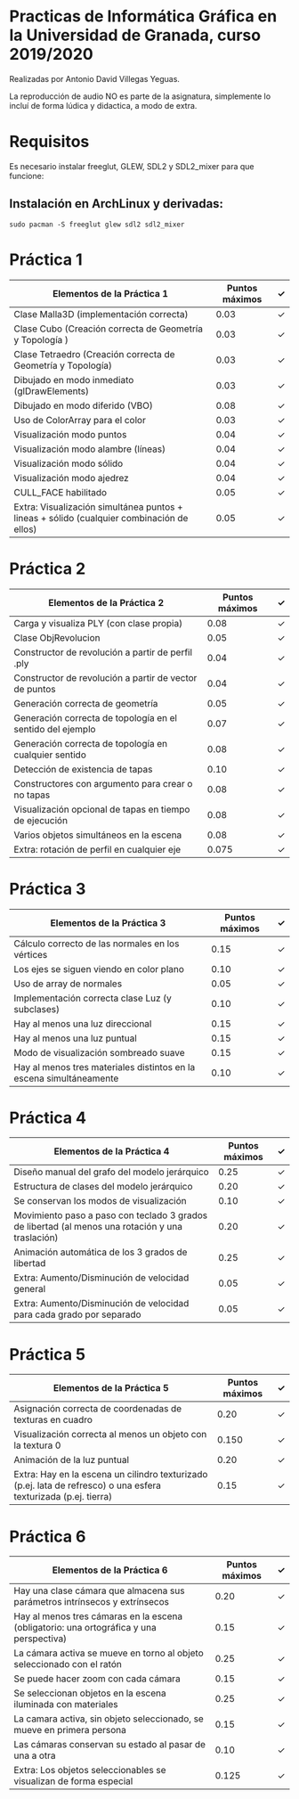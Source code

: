 # Practicas de Informática Gráfica en la Universidad de Granada, curso 2019/2020

Realizadas por Antonio David Villegas Yeguas.

La reproducción de audio NO es parte de la asignatura, simplemente lo incluí de forma lúdica y didactica, a modo de extra.

# Requisitos

Es necesario instalar freeglut, GLEW, SDL2 y SDL2_mixer para que funcione:

## Instalación en ArchLinux y derivadas:

`sudo pacman -S freeglut glew sdl2 sdl2_mixer`

# Práctica 1

|Elementos de la Práctica 1|Puntos máximos|✓|
|-|-|-|
|Clase Malla3D (implementación correcta)|0.03|✓|
|Clase Cubo (Creación correcta de Geometría y Topología )|0.03|✓|
|Clase Tetraedro (Creación correcta de Geometría y Topología)|0.03|✓|
|Dibujado en modo inmediato (glDrawElements)|0.03|✓|
|Dibujado en modo diferido (VBO)|0.08|✓|
|Uso de ColorArray para el color|0.03|✓|
|Visualización modo puntos|0.04|✓|
|Visualización modo alambre (líneas)|0.04|✓|
|Visualización modo sólido|0.04|✓|
|Visualización modo ajedrez|0.04|✓|
|CULL_FACE habilitado|0.05|✓|
|Extra: Visualización simultánea puntos + lineas + sólido (cualquier combinación de ellos)|0.05|✓|

# Práctica 2
|Elementos de la Práctica 2|Puntos máximos|✓|
|-|-|-|
|Carga y visualiza PLY (con clase propia)|0.08|✓|
|Clase ObjRevolucion|0.05|✓|
|Constructor de revolución a partir de perfil .ply|0.04|✓|
|Constructor de revolución a partir de vector de puntos|0.04|✓|
|Generación correcta de geometría|0.05|✓|
|Generación correcta de topología en el sentido del ejemplo|0.07|✓|
|Generación correcta de topología en cualquier sentido|0.08|✓|
|Detección de existencia de tapas|0.10|✓|
|Constructores con argumento para crear o no tapas|0.08|✓|
|Visualización opcional de tapas en tiempo de ejecución|0.08|✓|
|Varios objetos simultáneos en la escena|0.08|✓|
|Extra: rotación de perfil en cualquier eje|0.075|✓|

# Práctica 3
|Elementos de la Práctica 3|Puntos máximos|✓|
|-|-|-|
|Cálculo correcto de las normales en los vértices|0.15|✓|
|Los ejes se siguen viendo en color plano|0.10|✓|
|Uso de array de normales|0.05|✓|
|Implementación correcta clase Luz (y subclases)|0.10|✓|
|Hay al menos una luz direccional|0.15|✓|
|Hay al menos una luz puntual|0.15|✓|
|Modo de visualización sombreado suave|0.15|✓|
|Hay al menos tres materiales distintos en la escena simultáneamente|0.10|✓|

# Práctica 4
|Elementos de la Práctica 4|Puntos máximos|✓|
|-|-|-|
|Diseño manual del grafo del modelo jerárquico|0.25|✓|
|Estructura de clases del modelo jerárquico|0.20|✓|
|Se conservan los modos de visualización|0.10|✓|
|Movimiento paso a paso con teclado 3 grados de libertad (al menos una rotación y una traslación)|0.20|✓|
|Animación automática de los 3 grados de libertad|0.25|✓|
|Extra: Aumento/Disminución de velocidad general|0.05|✓|
|Extra: Aumento/Disminución de velocidad para cada grado por separado|0.05|✓|


# Práctica 5
|Elementos de la Práctica 5|Puntos máximos|✓|
|-|-|-|
|Asignación correcta de coordenadas de texturas en cuadro|0.20|✓|
|Visualización correcta al menos un objeto con la textura 0|0.150|✓|
|Animación de la luz puntual|0.20|✓|
|Extra: Hay en la escena un cilindro texturizado (p.ej. lata de refresco) o una esfera texturizada (p.ej. tierra)|0.15|✓|




# Práctica 6
|Elementos de la Práctica 6|Puntos máximos|✓|
|-|-|-|
|Hay una clase cámara que almacena sus parámetros intrínsecos y extrínsecos|0.20|✓|
|Hay al menos tres cámaras en la escena (obligatorio: una ortográfica y una perspectiva)|0.15|✓|
|La cámara activa se mueve en torno al objeto seleccionado con el ratón|0.25|✓|
|Se puede hacer zoom con cada cámara|0.15|✓|
|Se seleccionan objetos en la escena iluminada con materiales|0.25|✓|
|La camara activa, sin objeto seleccionado, se mueve en primera persona|0.15|✓|
|Las cámaras conservan su estado al pasar de una a otra|0.10|✓|
|Extra: Los objetos seleccionables se visualizan de forma especial|0.125|✓|
